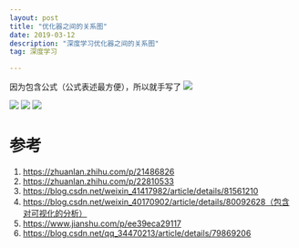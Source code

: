 ```yaml
---
layout: post
title: "优化器之间的关系图"
date: 2019-03-12
description: "深度学习优化器之间的关系图"
tag: 深度学习

---
```


因为包含公式（公式表述最方便），所以就手写了
<img src="/images/posts/optimizer.jpg">

![](https://img-blog.csdn.net/20180426130002689)
![](https://img-blog.csdn.net/20180426113728916)
![](https://img-blog.csdn.net/20180425221525155)


# 参考
1. https://zhuanlan.zhihu.com/p/21486826
2. https://zhuanlan.zhihu.com/p/22810533
3. https://blog.csdn.net/weixin_41417982/article/details/81561210
4. https://blog.csdn.net/weixin_40170902/article/details/80092628（包含对可视化的分析）
1. https://www.jianshu.com/p/ee39eca29117
1. https://blog.csdn.net/qq_34470213/article/details/79869206